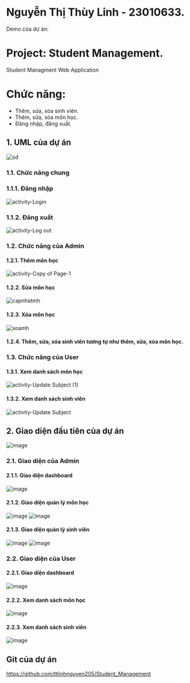 # Nguyễn Thị Thùy Linh - 23010633.
Demo của dự án: 
# Project: Student Management.
Student Managment Web Application
# Chức năng:
- Thêm, sửa, xóa sinh viên.
- Thêm, sửa, xóa môn học.
- Đăng nhập, đăng xuất.
## 1. UML của dự án 
![sd](https://github.com/user-attachments/assets/68c32b83-3a14-4450-8936-5636a6565cb1)
### 1.1. Chức năng chung
### 1.1.1. Đăng nhập
![activity-Login](https://github.com/user-attachments/assets/b45975c5-ed77-4f37-b8c7-10779d0d9795)
### 1.1.2. Đăng xuất
![activity-Log out](https://github.com/user-attachments/assets/8bc144a7-55ea-4c71-9a06-a1226bf9ba01)
### 1.2. Chức năng của Admin
#### 1.2.1. Thêm môn học 
![activity-Copy of Page-1](https://github.com/user-attachments/assets/d1b817a0-829c-4644-90d4-0c384b88d179)
#### 1.2.2. Sửa môn học
![capnhatmh](https://github.com/user-attachments/assets/dcf3fcd9-3395-4d26-a4d6-5442ac802258)
#### 1.2.3. Xóa môn học
![xoamh](https://github.com/user-attachments/assets/040c6cbd-f8fb-4f5c-870a-ed5fd8f514f5)
#### 1.2.4. Thêm, sửa, xóa sinh viên tương tự như thêm, sửa, xóa môn học.
### 1.3. Chức năng của User
#### 1.3.1. Xem danh sách môn học
![activity-Update Subject (1)](https://github.com/user-attachments/assets/a3360270-409b-4d94-8e6e-65d6b8ec6336)
#### 1.3.2. Xem danh sách sinh viên
![activity-Update Subject](https://github.com/user-attachments/assets/4f950c3b-702c-481d-80d5-bffd350538e0)
## 2. Giao diện đầu tiên của dự án 
![image](https://github.com/user-attachments/assets/d362a76d-c4db-482b-ac96-5456dfc9f6a2)
### 2.1. Giao diện của Admin 
#### 2.1.1. Giao diện dashboard
![image](https://github.com/user-attachments/assets/f4d268b1-7f42-402a-a059-e95b89c8aa16)
#### 2.1.2. Giao diện quản lý môn học
![image](https://github.com/user-attachments/assets/71b5c683-1f1f-46fc-96df-61afed09161f)
![image](https://github.com/user-attachments/assets/90f5d9d5-b942-4982-8d9c-e3d19af44072)
#### 2.1.3. Giao diện quản lý sinh viên
![image](https://github.com/user-attachments/assets/769de435-abfe-4fe4-8d95-819765b90af0)
![image](https://github.com/user-attachments/assets/09133dca-8405-4674-8050-f249215918bf)
### 2.2. Giao diện của User
#### 2.2.1. Giao diện dashboard
![image](https://github.com/user-attachments/assets/9a67a061-5099-479e-a3e4-240546d2b4f2)
#### 2.2.2. Xem danh sách môn học
![image](https://github.com/user-attachments/assets/602a8c04-2c5d-4e49-9d49-8acccccd8eb2)
#### 2.2.3. Xem danh sách sinh viên
![image](https://github.com/user-attachments/assets/7332bc4c-0ac6-41cc-adcf-d0d57b83c7de)

## Git của dự án
https://github.com/ttlinhnguyen205/Student_Management 



